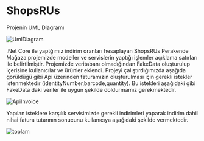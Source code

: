 # ShopsRUs

Projenin UML Diagramı

![UmlDiagram](https://user-images.githubusercontent.com/93456131/156902331-4eb125c7-57a6-480c-bd8d-eabf73df48b2.JPG)

.Net Core ile yaptğımız indirim oranları hesaplayan ShopsRUs Perakende Mağaza projemizde modeller ve servislerin yaptığı işlemler açıklama satırları ile belirtilmiştir.
Projemizde veritabanı olmadığından FakeData oluşturulup içerisine kullanıcılar ve ürünler eklendi.
Projeyi çalıştırdığımızda aşağıda görüldüğü gibi Api üzerinden faturamızın oluşturulması için gerekli istekler istenmektedir (identityNumber,barcode,quantity). 
Bu istekleri aşağıdaki gibi FakeData daki veriler ile uygun şekilde doldurmamız gerekmektedir.

![ApiInvoice](https://user-images.githubusercontent.com/93456131/156902686-5f829717-1e87-46a9-8c1b-86bee11471f4.JPG)

Yapılan isteklere karşılık servisimizde gerekli indirimleri yaparak indirim dahil nihai fatura tutarının sonucunu kullanıcıya aşağıdaki şekilde vermektedir.

![toplam](https://user-images.githubusercontent.com/93456131/156902818-c71c48a1-7aa7-424d-a6b3-e3d32faa9b06.JPG)
